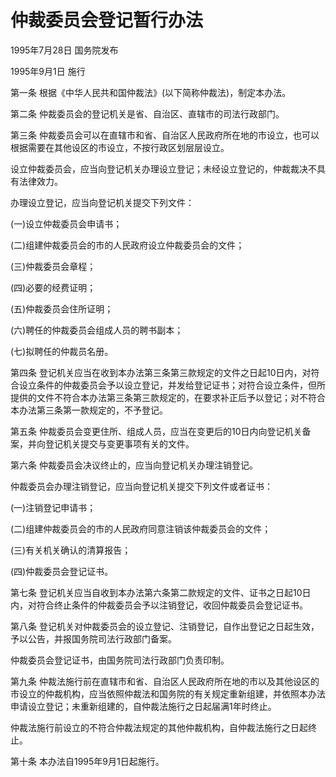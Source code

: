 # 仲裁委员会登记暂行办法

1995年7月28日 国务院发布　

1995年9月1日 施行



第一条 根据《中华人民共和国仲裁法》(以下简称仲裁法)，制定本办法。

第二条 仲裁委员会的登记机关是省、自治区、直辖市的司法行政部门。

第三条 仲裁委员会可以在直辖市和省、自治区人民政府所在地的市设立，也可以根据需要在其他设区的市设立，不按行政区划层层设立。

设立仲裁委员会，应当向登记机关办理设立登记；未经设立登记的，仲裁裁决不具有法律效力。

办理设立登记，应当向登记机关提交下列文件：

(一)设立仲裁委员会申请书；

(二)组建仲裁委员会的市的人民政府设立仲裁委员会的文件；

(三)仲裁委员会章程；

(四)必要的经费证明；

(五)仲裁委员会住所证明；

(六)聘任的仲裁委员会组成人员的聘书副本；

(七)拟聘任的仲裁员名册。

第四条 登记机关应当在收到本办法第三条第三款规定的文件之日起10日内，对符合设立条件的仲裁委员会予以设立登记，并发给登记证书；对符合设立条件，但所提供的文件不符合本办法第三条第三款规定的，在要求补正后予以登记；对不符合本办法第三条第一款规定的，不予登记。

第五条 仲裁委员会变更住所、组成人员，应当在变更后的10日内向登记机关备案，并向登记机关提交与变更事项有关的文件。

第六条 仲裁委员会决议终止的，应当向登记机关办理注销登记。

仲裁委员会办理注销登记，应当向登记机关提交下列文件或者证书：

(一)注销登记申请书；

(二)组建仲裁委员会的市的人民政府同意注销该仲裁委员会的文件；

(三)有关机关确认的清算报告；

(四)仲裁委员会登记证书。

第七条 登记机关应当自收到本办法第六条第二款规定的文件、证书之日起10日内，对符合终止条件的仲裁委员会予以注销登记，收回仲裁委员会登记证书。

第八条 登记机关对仲裁委员会的设立登记、注销登记，自作出登记之日起生效，予以公告，并报国务院司法行政部门备案。

仲裁委员会登记证书，由国务院司法行政部门负责印制。

第九条 仲裁法施行前在直辖市和省、自治区人民政府所在地的市以及其他设区的市设立的仲裁机构，应当依照仲裁法和国务院的有关规定重新组建，并依照本办法申请设立登记；未重新组建的，自仲裁法施行之日起届满1年时终止。

仲裁法施行前设立的不符合仲裁法规定的其他仲裁机构，自仲裁法施行之日起终止。

第十条 本办法自1995年9月1日起施行。